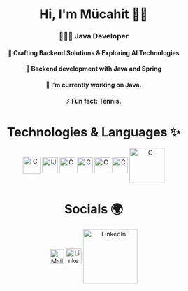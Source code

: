 <h1 align="center"> Hi, I'm Mücahit 👋🏻 </h1>

<h3 align="center"> 👩🏻‍💻 Java Developer </h3>
<h4 align="center"> 🔮 Crafting Backend Solutions & Exploring AI Technologies </h4>
<h4 align="center"> 🌱 Backend development with Java and Spring </h4>
<h4 align="center"> 🔭 I’m currently working on Java. </h4>
<h4 align="center"> ⚡ Fun fact: Tennis. </h4>

<h1 align="center"> Technologies & Languages ✨ </h1>
<p align="left">
  <p align="center">
    <a href="https://www.oracle.com/" target="_blank"><img align="center" alt="C" width="40px" src="https://www.oracle.com/img/tech/java-logo-v1.svg" /></a>
    <a href="https://www.jetbrains.com/" target="_blank"><img align="center" alt="IJ" width="36px" src="https://resources.jetbrains.com/storage/products/company/brand/logos/IntelliJ_IDEA_icon.png" /></a>
    <a href="https://spring.io/" target="_blank"><img align="center" alt="C" width="36px" src="https://spring.io/img/spring.svg" /></a>
    <a href="https://www.jetbrains.com/" target="_blank"><img align="center" alt="C" width="36px" src="https://resources.jetbrains.com/storage/products/company/brand/logos/Kotlin_icon.png" /></a>
    <a href="https://git-scm.com/" target="_blank"><img align="center" alt="C" width="36px" src="https://git-scm.com/images/logos/downloads/Git-Icon-1788C.svg" /></a>
    <a href="https://www.postgresql.org/" target="_blank"><img align="center" alt="C" width="36px" src="https://upload.wikimedia.org/wikipedia/commons/2/29/Postgresql_elephant.svg" /></a>
    <a href="https://www.docker.com/" target="_blank"><img align="center" alt="C" width="80px" src="https://upload.wikimedia.org/wikipedia/en/f/f4/Docker_logo.svg" /></a>
  
  </p>
</p>

<h1 align="center"> Socials 🌍</h1>
<p align="left">
  <p align="center">
    <a href="mailto:mcht.yildiz@hotmail.com" target="_blank"><img align="center" alt="Mail" width="32px" src="https://upload.wikimedia.org/wikipedia/commons/d/df/Microsoft_Office_Outlook_%282018%E2%80%93present%29.svg" /></a>
    <a href="https://www.linkedin.com/in/mücahityildiz" target="_blank"><img align="center" alt="LinkedIn" width="36px" src="https://content.linkedin.com/content/dam/me/business/en-us/amp/brand-site/v2/bg/LI-Bug.svg.original.svg" /></a> <!-- Copyright © 2025 LinkedIn and the LinkedIn logo are trademarks of LinkedIn -->
    <a href="https://medium.com/@mchtyldz" target="_blank"><img align="center" alt="LinkedIn" width="124px" src="https://upload.wikimedia.org/wikipedia/commons/thumb/0/0d/Medium_%28website%29_logo.svg/798px-Medium_%28website%29_logo.svg.png" /></a>
  </p>
</p>


<!--
## Github Stats
![](https://github-readme-stats.vercel.app/api?username=mcyldz&show_icons=true&theme=noctis_minimus)

### 🔝 Top Contributed Repo
![](https://github-contributor-stats.vercel.app/api?username=mcyldz&limit=5&show_icons=true&theme=rose_pine&combine_all_yearly_contributions=true)

--!>
